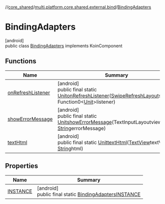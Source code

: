 //[core_shared](../../../index.md)/[multi.platform.core.shared.external.bind](../index.md)/[BindingAdapters](index.md)

# BindingAdapters

[android]\
public class [BindingAdapters](index.md) implements KoinComponent

## Functions

| Name | Summary |
|---|---|
| [onRefreshListener](on-refresh-listener.md) | [android]<br>public final static [Unit](https://kotlinlang.org/api/latest/jvm/stdlib/kotlin/-unit/index.html)[onRefreshListener](on-refresh-listener.md)([SwipeRefreshLayout](https://developer.android.com/reference/kotlin/androidx/swiperefreshlayout/widget/SwipeRefreshLayout.html)swiper, Function0&lt;[Unit](https://kotlinlang.org/api/latest/jvm/stdlib/kotlin/-unit/index.html)&gt;listener) |
| [showErrorMessage](show-error-message.md) | [android]<br>public final static [Unit](https://kotlinlang.org/api/latest/jvm/stdlib/kotlin/-unit/index.html)[showErrorMessage](show-error-message.md)(TextInputLayoutview, [String](https://docs.oracle.com/javase/8/docs/api/java/lang/String.html)errorMessage) |
| [textHtml](text-html.md) | [android]<br>public final static [Unit](https://kotlinlang.org/api/latest/jvm/stdlib/kotlin/-unit/index.html)[textHtml](text-html.md)([TextView](https://developer.android.com/reference/kotlin/android/widget/TextView.html)textView, [String](https://docs.oracle.com/javase/8/docs/api/java/lang/String.html)html) |

## Properties

| Name | Summary |
|---|---|
| [INSTANCE](index.md#-837762765%2FProperties%2F-2121679934) | [android]<br>public final static [BindingAdapters](index.md)[INSTANCE](index.md#-837762765%2FProperties%2F-2121679934) |
